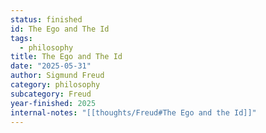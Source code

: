 ```yaml
---
status: finished
id: The Ego and The Id
tags:
  - philosophy
title: The Ego and The Id
date: "2025-05-31"
author: Sigmund Freud
category: philosophy
subcategory: Freud
year-finished: 2025
internal-notes: "[[thoughts/Freud#The Ego and the Id]]"
---
```

